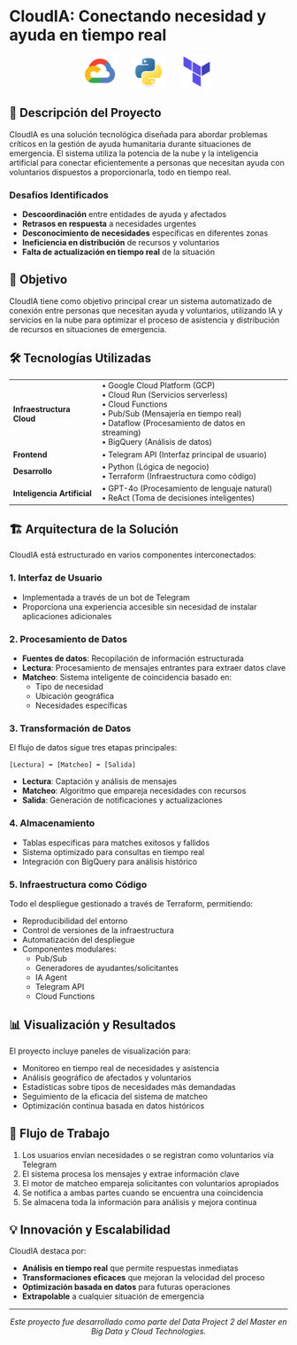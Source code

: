 # CloudIA: Conectando necesidad y ayuda en tiempo real

<div align="center">
  <img src="https://raw.githubusercontent.com/devicons/devicon/master/icons/googlecloud/googlecloud-original.svg" height="60" alt="Google Cloud" />
  <img width="20" />
  <img src="https://raw.githubusercontent.com/devicons/devicon/master/icons/python/python-original.svg" height="60" alt="Python" />
  <img width="20" />
  <img src="https://raw.githubusercontent.com/devicons/devicon/master/icons/terraform/terraform-original.svg" height="60" alt="Terraform" />
</div>

## 📌 Descripción del Proyecto

CloudIA es una solución tecnológica diseñada para abordar problemas críticos en la gestión de ayuda humanitaria durante situaciones de emergencia. El sistema utiliza la potencia de la nube y la inteligencia artificial para conectar eficientemente a personas que necesitan ayuda con voluntarios dispuestos a proporcionarla, todo en tiempo real.

### Desafíos Identificados

- **Descoordinación** entre entidades de ayuda y afectados
- **Retrasos en respuesta** a necesidades urgentes
- **Desconocimiento de necesidades** específicas en diferentes zonas
- **Ineficiencia en distribución** de recursos y voluntarios
- **Falta de actualización en tiempo real** de la situación

## 🎯 Objetivo

CloudIA tiene como objetivo principal crear un sistema automatizado de conexión entre personas que necesitan ayuda y voluntarios, utilizando IA y servicios en la nube para optimizar el proceso de asistencia y distribución de recursos en situaciones de emergencia.

## 🛠️ Tecnologías Utilizadas

<table>
  <tr>
    <td><b>Infraestructura Cloud</b></td>
    <td>
      • Google Cloud Platform (GCP)<br>
      • Cloud Run (Servicios serverless)<br>
      • Cloud Functions<br>
      • Pub/Sub (Mensajería en tiempo real)<br>
      • Dataflow (Procesamiento de datos en streaming)<br>
      • BigQuery (Análisis de datos)
    </td>
  </tr>
  <tr>
    <td><b>Frontend</b></td>
    <td>• Telegram API (Interfaz principal de usuario)</td>
  </tr>
  <tr>
    <td><b>Desarrollo</b></td>
    <td>
      • Python (Lógica de negocio)<br>
      • Terraform (Infraestructura como código)
    </td>
  </tr>
  <tr>
    <td><b>Inteligencia Artificial</b></td>
    <td>
      • GPT-4o (Procesamiento de lenguaje natural)<br>
      • ReAct (Toma de decisiones inteligentes)
    </td>
  </tr>
</table>

## 🏗️ Arquitectura de la Solución

CloudIA está estructurado en varios componentes interconectados:

### 1. Interfaz de Usuario
- Implementada a través de un bot de Telegram 
- Proporciona una experiencia accesible sin necesidad de instalar aplicaciones adicionales

### 2. Procesamiento de Datos
- **Fuentes de datos**: Recopilación de información estructurada
- **Lectura**: Procesamiento de mensajes entrantes para extraer datos clave
- **Matcheo**: Sistema inteligente de coincidencia basado en:
  - Tipo de necesidad
  - Ubicación geográfica
  - Necesidades específicas

### 3. Transformación de Datos
El flujo de datos sigue tres etapas principales:

```
[Lectura] ➡️ [Matcheo] ➡️ [Salida]
```

- **Lectura**: Captación y análisis de mensajes
- **Matcheo**: Algoritmo que empareja necesidades con recursos
- **Salida**: Generación de notificaciones y actualizaciones

### 4. Almacenamiento
- Tablas específicas para matches exitosos y fallidos
- Sistema optimizado para consultas en tiempo real
- Integración con BigQuery para análisis histórico

### 5. Infraestructura como Código
Todo el despliegue gestionado a través de Terraform, permitiendo:
- Reproducibilidad del entorno
- Control de versiones de la infraestructura
- Automatización del despliegue
- Componentes modulares:
  - Pub/Sub
  - Generadores de ayudantes/solicitantes
  - IA Agent
  - Telegram API
  - Cloud Functions

## 📊 Visualización y Resultados

El proyecto incluye paneles de visualización para:

- Monitoreo en tiempo real de necesidades y asistencia
- Análisis geográfico de afectados y voluntarios
- Estadísticas sobre tipos de necesidades más demandadas
- Seguimiento de la eficacia del sistema de matcheo
- Optimización continua basada en datos históricos

## 🔄 Flujo de Trabajo

1. Los usuarios envían necesidades o se registran como voluntarios vía Telegram
2. El sistema procesa los mensajes y extrae información clave
3. El motor de matcheo empareja solicitantes con voluntarios apropiados
4. Se notifica a ambas partes cuando se encuentra una coincidencia
5. Se almacena toda la información para análisis y mejora continua

## 💡 Innovación y Escalabilidad

CloudIA destaca por:

- **Análisis en tiempo real** que permite respuestas inmediatas
- **Transformaciones eficaces** que mejoran la velocidad del proceso
- **Optimización basada en datos** para futuras operaciones
- **Extrapolable** a cualquier situación de emergencia

---

<div align="center">
  <i>Este proyecto fue desarrollado como parte del Data Project 2 del Master en Big Data y Cloud Technologies.</i>
</div>